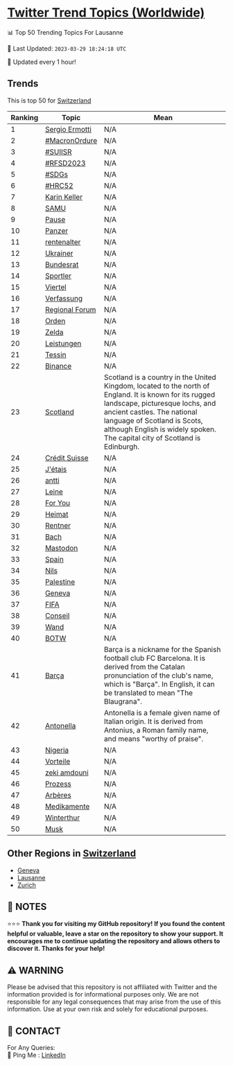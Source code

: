 [Twitter Trend Topics (Worldwide)](https://github.com/ErcinDedeoglu/Twitter-Trend-Topics)
==========


📊 Top 50 Trending Topics For Lausanne

📆 Last Updated: `2023-03-29 18:24:18 UTC`

🔧 Updated every 1 hour!


## Trends

This is top 50 for [Switzerland](</Switzerland>)

| Ranking | Topic | Mean |
| ------- | ------------ | ------------ |
| 1 | [Sergio Ermotti](http://twitter.com/search?q=Sergio+Ermotti) | N/A |
| 2 | [#MacronOrdure](http://twitter.com/search?q=%23MacronOrdure) | N/A |
| 3 | [#SUIISR](http://twitter.com/search?q=%23SUIISR) | N/A |
| 4 | [#RFSD2023](http://twitter.com/search?q=%23RFSD2023) | N/A |
| 5 | [#SDGs](http://twitter.com/search?q=%23SDGs) | N/A |
| 6 | [#HRC52](http://twitter.com/search?q=%23HRC52) | N/A |
| 7 | [Karin Keller](http://twitter.com/search?q=Karin+Keller) | N/A |
| 8 | [SAMU](http://twitter.com/search?q=SAMU) | N/A |
| 9 | [Pause](http://twitter.com/search?q=Pause) | N/A |
| 10 | [Panzer](http://twitter.com/search?q=Panzer) | N/A |
| 11 | [rentenalter](http://twitter.com/search?q=rentenalter) | N/A |
| 12 | [Ukrainer](http://twitter.com/search?q=Ukrainer) | N/A |
| 13 | [Bundesrat](http://twitter.com/search?q=Bundesrat) | N/A |
| 14 | [Sportler](http://twitter.com/search?q=Sportler) | N/A |
| 15 | [Viertel](http://twitter.com/search?q=Viertel) | N/A |
| 16 | [Verfassung](http://twitter.com/search?q=Verfassung) | N/A |
| 17 | [Regional Forum](http://twitter.com/search?q=Regional+Forum) | N/A |
| 18 | [Orden](http://twitter.com/search?q=Orden) | N/A |
| 19 | [Zelda](http://twitter.com/search?q=Zelda) | N/A |
| 20 | [Leistungen](http://twitter.com/search?q=Leistungen) | N/A |
| 21 | [Tessin](http://twitter.com/search?q=Tessin) | N/A |
| 22 | [Binance](http://twitter.com/search?q=Binance) | N/A |
| 23 | [Scotland](http://twitter.com/search?q=Scotland) | Scotland is a country in the United Kingdom, located to the north of England. It is known for its rugged landscape, picturesque lochs, and ancient castles. The national language of Scotland is Scots, although English is widely spoken. The capital city of Scotland is Edinburgh. |
| 24 | [Crédit Suisse](http://twitter.com/search?q=Cr%c3%a9dit+Suisse) | N/A |
| 25 | [J'étais](http://twitter.com/search?q=J%27%c3%a9tais) | N/A |
| 26 | [antti](http://twitter.com/search?q=antti) | N/A |
| 27 | [Leine](http://twitter.com/search?q=Leine) | N/A |
| 28 | [For You](http://twitter.com/search?q=For+You) | N/A |
| 29 | [Heimat](http://twitter.com/search?q=Heimat) | N/A |
| 30 | [Rentner](http://twitter.com/search?q=Rentner) | N/A |
| 31 | [Bach](http://twitter.com/search?q=Bach) | N/A |
| 32 | [Mastodon](http://twitter.com/search?q=Mastodon) | N/A |
| 33 | [Spain](http://twitter.com/search?q=Spain) | N/A |
| 34 | [Nils](http://twitter.com/search?q=Nils) | N/A |
| 35 | [Palestine](http://twitter.com/search?q=Palestine) | N/A |
| 36 | [Geneva](http://twitter.com/search?q=Geneva) | N/A |
| 37 | [FIFA](http://twitter.com/search?q=FIFA) | N/A |
| 38 | [Conseil](http://twitter.com/search?q=Conseil) | N/A |
| 39 | [Wand](http://twitter.com/search?q=Wand) | N/A |
| 40 | [BOTW](http://twitter.com/search?q=BOTW) | N/A |
| 41 | [Barça](http://twitter.com/search?q=Bar%c3%a7a) | Barça is a nickname for the Spanish football club FC Barcelona. It is derived from the Catalan pronunciation of the club's name, which is "Barça". In English, it can be translated to mean "The Blaugrana". |
| 42 | [Antonella](http://twitter.com/search?q=Antonella) | Antonella is a female given name of Italian origin. It is derived from Antonius, a Roman family name, and means "worthy of praise". |
| 43 | [Nigeria](http://twitter.com/search?q=Nigeria) | N/A |
| 44 | [Vorteile](http://twitter.com/search?q=Vorteile) | N/A |
| 45 | [zeki amdouni](http://twitter.com/search?q=zeki+amdouni) | N/A |
| 46 | [Prozess](http://twitter.com/search?q=Prozess) | N/A |
| 47 | [Arbères](http://twitter.com/search?q=Arb%c3%a8res) | N/A |
| 48 | [Medikamente](http://twitter.com/search?q=Medikamente) | N/A |
| 49 | [Winterthur](http://twitter.com/search?q=Winterthur) | N/A |
| 50 | [Musk](http://twitter.com/search?q=Musk) | N/A |



## Other Regions in [Switzerland](</Switzerland>)

* [Geneva](</Switzerland/Geneva.md>)
* [Lausanne](</Switzerland/Lausanne.md>)
* [Zurich](</Switzerland/Zurich.md>)



## 📝 NOTES

⭐⭐⭐ **Thank you for visiting my GitHub repository! If you found the content helpful or valuable, leave a star on the repository to show your support. It encourages me to continue updating the repository and allows others to discover it. Thanks for your help!**


## ⚠️ WARNING

Please be advised that this repository is not affiliated with Twitter and the information provided is for informational purposes only. We are not responsible for any legal consequences that may arise from the use of this information. Use at your own risk and solely for educational purposes.


## 📨 CONTACT

 For Any Queries:  
            🏓 Ping Me : [LinkedIn](https://www.linkedin.com/in/ercindedeoglu/)
